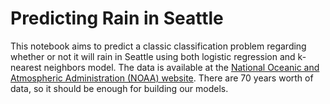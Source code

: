 # Predicting Rain in Seattle

This notebook aims to predict a classic classification problem regarding whether or not it will rain in Seattle using both logistic regression and k-nearest neighbors model. The data is available at the [National Oceanic and Atmospheric Administration (NOAA) website](https://www.ncdc.noaa.gov/cdo-web/datasets/GHCND/stations/GHCND%3aUSW00024233/detail). There are 70 years worth of data, so it should be enough for building our models.  
